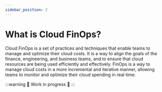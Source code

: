 ```yaml
---
sidebar_position: 2
---
```


# What is Cloud FinOps?

Cloud FinOps is a set of practices and techniques that enable teams to manage and optimize their cloud costs. It is a way to align the goals of the finance, engineering, and business teams, and to ensure that cloud resources are being used efficiently and effectively. FinOps is a way to manage cloud costs in a more incremental and iterative manner, allowing teams to monitor and optimize their cloud spending in real time.

:::warning
🚧 Work in progress 🚧
:::